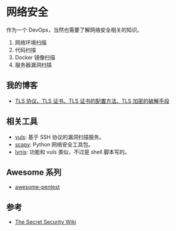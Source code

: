 # 网络安全

作为一个 DevOps，当然也需要了解网络安全相关的知识。

1. 网络环境扫描
2. 代码扫描
3. Docker 镜像扫描
4. 服务器漏洞扫描


## 我的博客

- [TLS 协议、TLS 证书、TLS 证书的配置方法、TLS 加密的破解手段](https://ryan4yin.space/posts/about-tls-cert/)

## 相关工具

- [vuls](https://github.com/future-architect/vuls): 基于 SSH 协议的漏洞扫描服务。
- [scapy](https://github.com/secdev/scapy/): Python 网络安全工具包。
- [lynis](https://github.com/CISOfy/lynis): 功能和 vuls 类似，不过是 shell 脚本写的。

## Awesome 系列

- [awesome-pentest](https://github.com/enaqx/awesome-pentest)


## 参考

- [The Secret Security Wiki](https://doubleoctopus.com/security-wiki/)
